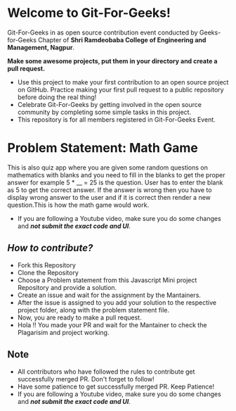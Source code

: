 # Welcome to Git-For-Geeks!

Git-For-Geeks in as open source contribution event conducted by Geeks-for-Geeks Chapter of **Shri Ramdeobaba College of Engineering and Management, Nagpur**.

**Make some awesome projects, put them in your directory and create a pull request.**

- Use this project to make your first contribution to an open source project on GitHub. Practice making your first pull request to a public repository before doing the real thing!
- Celebrate Git-For-Geeks by getting involved in the open source community by completing some simple tasks in this project.
- This repository is for all members registered in Git-For-Geeks Event.

# Problem Statement: Math Game

This is also quiz app where you are given some random questions on mathematics with blanks and you need to fill in the blanks to get the proper answer for example 5 * __ = 25 is the question. User has to enter the blank as 5 to get the correct answer. If the answer is wrong then you have to display wrong answer to the user and if it is correct then render a new question.This is how the math game would work.

- If you are following a Youtube video, make sure you do some changes and *****not submit the exact code and UI*****.

## *****How to contribute?*****

- Fork this Repository
- Clone the Repository
- Choose a Problem statement from this Javascript Mini project Repository and provide a solution.
- Create an issue and wait for the assignment by the Mantainers.
- After the issue is assigned to you add your solution to the respective project folder, along with the problem statement file.
- Now, you are ready to make a pull request.
- Hola !! You made your PR and wait for the Mantainer to check the Plagarisim and project working.

## Note

- All contributors who have followed the rules to contribute get successfully merged PR. Don't forget to follow!
- Have some patience to get successfully merged PR. Keep Patience!
- If you are following a Youtube video, make sure you do some changes and *****not submit the exact code and UI*****.